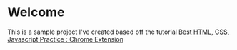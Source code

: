 # Welcome
This is a sample project I've created based off the tutorial [Best HTML, CSS, Javascript Practice : Chrome Extension](https://medium.com/@thejungwon/best-html-css-javascript-practice-chrome-extension-ae4e5e7839e)
